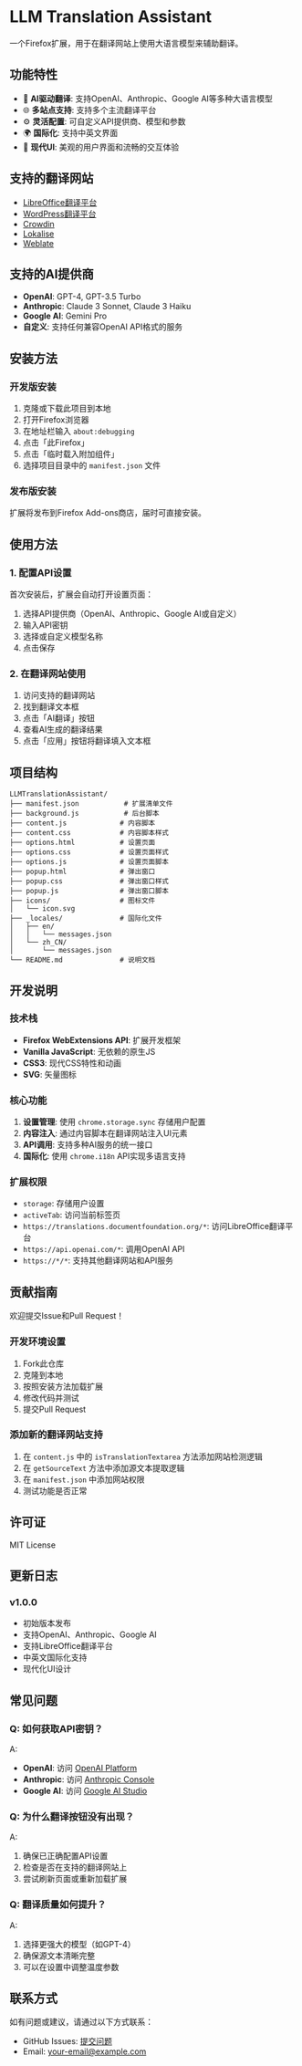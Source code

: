 # LLM Translation Assistant

一个Firefox扩展，用于在翻译网站上使用大语言模型来辅助翻译。

## 功能特性

- 🤖 **AI驱动翻译**: 支持OpenAI、Anthropic、Google AI等多种大语言模型
- 🌐 **多站点支持**: 支持多个主流翻译平台
- ⚙️ **灵活配置**: 可自定义API提供商、模型和参数
- 🌍 **国际化**: 支持中英文界面
- 🎨 **现代UI**: 美观的用户界面和流畅的交互体验

## 支持的翻译网站

- [LibreOffice翻译平台](https://translations.documentfoundation.org/)
- [WordPress翻译平台](https://translate.wordpress.org/)
- [Crowdin](https://crowdin.com/)
- [Lokalise](https://lokalise.com/)
- [Weblate](https://weblate.org/)

## 支持的AI提供商

- **OpenAI**: GPT-4, GPT-3.5 Turbo
- **Anthropic**: Claude 3 Sonnet, Claude 3 Haiku
- **Google AI**: Gemini Pro
- **自定义**: 支持任何兼容OpenAI API格式的服务

## 安装方法

### 开发版安装

1. 克隆或下载此项目到本地
2. 打开Firefox浏览器
3. 在地址栏输入 `about:debugging`
4. 点击「此Firefox」
5. 点击「临时载入附加组件」
6. 选择项目目录中的 `manifest.json` 文件

### 发布版安装

扩展将发布到Firefox Add-ons商店，届时可直接安装。

## 使用方法

### 1. 配置API设置

首次安装后，扩展会自动打开设置页面：

1. 选择API提供商（OpenAI、Anthropic、Google AI或自定义）
2. 输入API密钥
3. 选择或自定义模型名称
4. 点击保存

### 2. 在翻译网站使用

1. 访问支持的翻译网站
2. 找到翻译文本框
3. 点击「AI翻译」按钮
4. 查看AI生成的翻译结果
5. 点击「应用」按钮将翻译填入文本框

## 项目结构

```
LLMTranslationAssistant/
├── manifest.json           # 扩展清单文件
├── background.js           # 后台脚本
├── content.js             # 内容脚本
├── content.css            # 内容脚本样式
├── options.html           # 设置页面
├── options.css            # 设置页面样式
├── options.js             # 设置页面脚本
├── popup.html             # 弹出窗口
├── popup.css              # 弹出窗口样式
├── popup.js               # 弹出窗口脚本
├── icons/                 # 图标文件
│   └── icon.svg
├── _locales/              # 国际化文件
│   ├── en/
│   │   └── messages.json
│   └── zh_CN/
│       └── messages.json
└── README.md              # 说明文档
```

## 开发说明

### 技术栈

- **Firefox WebExtensions API**: 扩展开发框架
- **Vanilla JavaScript**: 无依赖的原生JS
- **CSS3**: 现代CSS特性和动画
- **SVG**: 矢量图标

### 核心功能

1. **设置管理**: 使用 `chrome.storage.sync` 存储用户配置
2. **内容注入**: 通过内容脚本在翻译网站注入UI元素
3. **API调用**: 支持多种AI服务的统一接口
4. **国际化**: 使用 `chrome.i18n` API实现多语言支持

### 扩展权限

- `storage`: 存储用户设置
- `activeTab`: 访问当前标签页
- `https://translations.documentfoundation.org/*`: 访问LibreOffice翻译平台
- `https://api.openai.com/*`: 调用OpenAI API
- `https://*/*`: 支持其他翻译网站和API服务

## 贡献指南

欢迎提交Issue和Pull Request！

### 开发环境设置

1. Fork此仓库
2. 克隆到本地
3. 按照安装方法加载扩展
4. 修改代码并测试
5. 提交Pull Request

### 添加新的翻译网站支持

1. 在 `content.js` 中的 `isTranslationTextarea` 方法添加网站检测逻辑
2. 在 `getSourceText` 方法中添加源文本提取逻辑
3. 在 `manifest.json` 中添加网站权限
4. 测试功能是否正常

## 许可证

MIT License

## 更新日志

### v1.0.0
- 初始版本发布
- 支持OpenAI、Anthropic、Google AI
- 支持LibreOffice翻译平台
- 中英文国际化支持
- 现代化UI设计

## 常见问题

### Q: 如何获取API密钥？

A: 
- **OpenAI**: 访问 [OpenAI Platform](https://platform.openai.com/api-keys)
- **Anthropic**: 访问 [Anthropic Console](https://console.anthropic.com/)
- **Google AI**: 访问 [Google AI Studio](https://makersuite.google.com/app/apikey)

### Q: 为什么翻译按钮没有出现？

A: 
1. 确保已正确配置API设置
2. 检查是否在支持的翻译网站上
3. 尝试刷新页面或重新加载扩展

### Q: 翻译质量如何提升？

A: 
1. 选择更强大的模型（如GPT-4）
2. 确保源文本清晰完整
3. 可以在设置中调整温度参数

## 联系方式

如有问题或建议，请通过以下方式联系：

- GitHub Issues: [提交问题](https://github.com/your-username/LLMTranslationAssistant/issues)
- Email: your-email@example.com